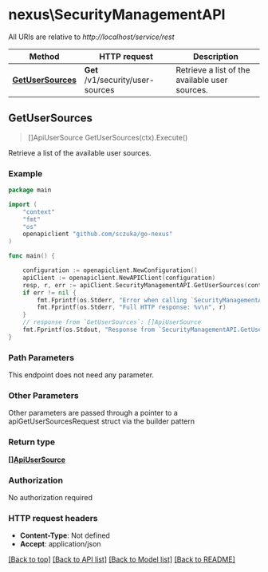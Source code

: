 # nexus\SecurityManagementAPI

All URIs are relative to *http://localhost/service/rest*

Method | HTTP request | Description
------------- | ------------- | -------------
[**GetUserSources**](SecurityManagementAPI.md#GetUserSources) | **Get** /v1/security/user-sources | Retrieve a list of the available user sources.



## GetUserSources

> []ApiUserSource GetUserSources(ctx).Execute()

Retrieve a list of the available user sources.

### Example

```go
package main

import (
	"context"
	"fmt"
	"os"
	openapiclient "github.com/sczuka/go-nexus"
)

func main() {

	configuration := openapiclient.NewConfiguration()
	apiClient := openapiclient.NewAPIClient(configuration)
	resp, r, err := apiClient.SecurityManagementAPI.GetUserSources(context.Background()).Execute()
	if err != nil {
		fmt.Fprintf(os.Stderr, "Error when calling `SecurityManagementAPI.GetUserSources``: %v\n", err)
		fmt.Fprintf(os.Stderr, "Full HTTP response: %v\n", r)
	}
	// response from `GetUserSources`: []ApiUserSource
	fmt.Fprintf(os.Stdout, "Response from `SecurityManagementAPI.GetUserSources`: %v\n", resp)
}
```

### Path Parameters

This endpoint does not need any parameter.

### Other Parameters

Other parameters are passed through a pointer to a apiGetUserSourcesRequest struct via the builder pattern


### Return type

[**[]ApiUserSource**](ApiUserSource.md)

### Authorization

No authorization required

### HTTP request headers

- **Content-Type**: Not defined
- **Accept**: application/json

[[Back to top]](#) [[Back to API list]](../README.md#documentation-for-api-endpoints)
[[Back to Model list]](../README.md#documentation-for-models)
[[Back to README]](../README.md)

